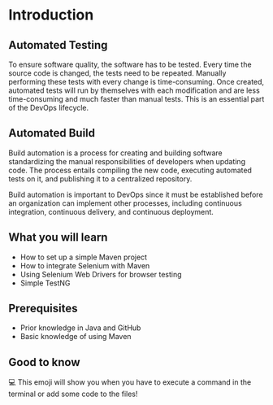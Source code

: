 # Introduction

## Automated Testing
To ensure software quality, the software has to be tested. Every time the source code is changed, the tests need to be repeated. Manually performing these tests with every change is time-consuming. Once created, automated tests will run by themselves with each modification and are less time-consuming and much faster than manual tests. This is an essential part of the DevOps lifecycle. 

## Automated Build
Build automation is a process for creating and building software standardizing the manual responsibilities of developers when updating code. The process entails compiling the new code, executing automated tests on it, and publishing it to a centralized repository. 

Build automation is important to DevOps since it must be established before an organization can implement other processes, including continuous integration, continuous delivery, and continuous deployment.

## What you will learn
* How to set up a simple Maven project
* How to integrate Selenium with Maven 
* Using Selenium Web Drivers for browser testing
* Simple TestNG 

## Prerequisites
* Prior knowledge in Java and GitHub
* Basic knowledge of using Maven 

## Good to know
💻 This emoji will show you when you have to execute a command in the terminal or add some code to the files!
